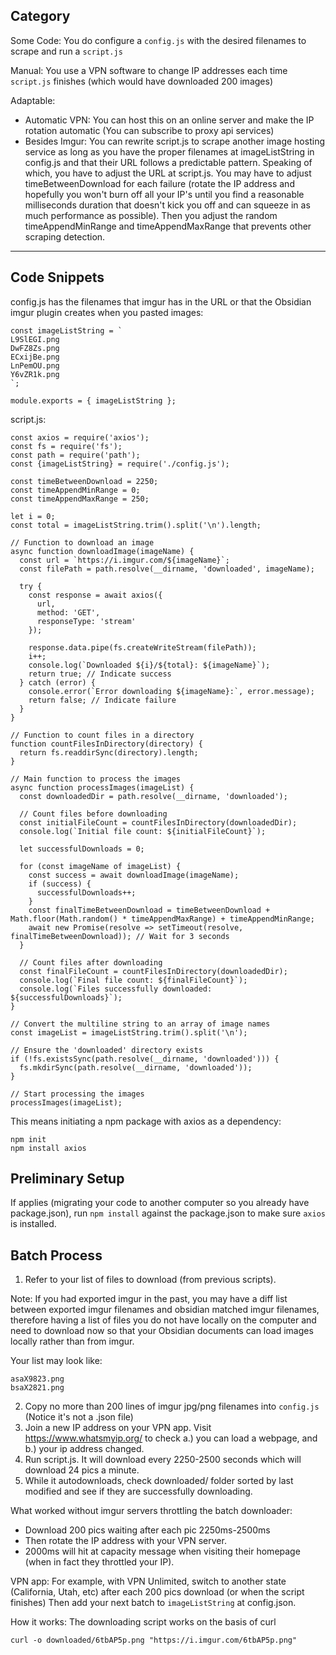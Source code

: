 
## Category

Some Code: You do configure a `config.js` with the desired filenames to scrape and run a `script.js`

Manual: You use a VPN software to change IP addresses each time `script.js` finishes (which would have downloaded 200 images)

Adaptable: 
- Automatic VPN: You can host this on an online server and make the IP rotation automatic (You can subscribe to proxy api services)
- Besides Imgur: You can rewrite script.js to scrape another image hosting service as long as you have the proper filenames at imageListString in config.js and that their URL follows a predictable pattern. Speaking of which, you have to adjust the URL at script.js. You may have to adjust timeBetweenDownload for each failure (rotate the IP address and hopefully you won't burn off all your IP's until you find a reasonable milliseconds duration that doesn't kick you off and can squeeze in as much performance as possible). Then you adjust the random timeAppendMinRange and timeAppendMaxRange that prevents other scraping detection.

---

## Code Snippets

config.js has the filenames that imgur has in the URL or that the Obsidian imgur plugin creates when you pasted images:
```
const imageListString = `
L9SlEGI.png
DwFZ8Zs.png
ECxijBe.png
LnPemOU.png
Y6vZR1k.png
`;

module.exports = { imageListString };
```

script.js:
```
const axios = require('axios');
const fs = require('fs');
const path = require('path');
const {imageListString} = require('./config.js');

const timeBetweenDownload = 2250;
const timeAppendMinRange = 0;
const timeAppendMaxRange = 250;

let i = 0;
const total = imageListString.trim().split('\n').length;

// Function to download an image
async function downloadImage(imageName) {
  const url = `https://i.imgur.com/${imageName}`;
  const filePath = path.resolve(__dirname, 'downloaded', imageName);

  try {
    const response = await axios({
      url,
      method: 'GET',
      responseType: 'stream'
    });

    response.data.pipe(fs.createWriteStream(filePath));
    i++;
    console.log(`Downloaded ${i}/${total}: ${imageName}`);
    return true; // Indicate success
  } catch (error) {
    console.error(`Error downloading ${imageName}:`, error.message);
    return false; // Indicate failure
  }
}

// Function to count files in a directory
function countFilesInDirectory(directory) {
  return fs.readdirSync(directory).length;
}

// Main function to process the images
async function processImages(imageList) {
  const downloadedDir = path.resolve(__dirname, 'downloaded');
  
  // Count files before downloading
  const initialFileCount = countFilesInDirectory(downloadedDir);
  console.log(`Initial file count: ${initialFileCount}`);

  let successfulDownloads = 0;

  for (const imageName of imageList) {
    const success = await downloadImage(imageName);
    if (success) {
      successfulDownloads++;
    }
    const finalTimeBetweenDownload = timeBetweenDownload + Math.floor(Math.random() * timeAppendMaxRange) + timeAppendMinRange;
    await new Promise(resolve => setTimeout(resolve, finalTimeBetweenDownload)); // Wait for 3 seconds
  }

  // Count files after downloading
  const finalFileCount = countFilesInDirectory(downloadedDir);
  console.log(`Final file count: ${finalFileCount}`);
  console.log(`Files successfully downloaded: ${successfulDownloads}`);
}

// Convert the multiline string to an array of image names
const imageList = imageListString.trim().split('\n');

// Ensure the 'downloaded' directory exists
if (!fs.existsSync(path.resolve(__dirname, 'downloaded'))) {
  fs.mkdirSync(path.resolve(__dirname, 'downloaded'));
}

// Start processing the images
processImages(imageList);
```

This means initiating a npm package with axios as a dependency:
```
npm init
npm install axios
```

## Preliminary Setup
If applies (migrating your code to another computer so you already have package.json), run `npm install` against the package.json to make sure `axios` is installed.

## Batch Process

1. Refer to your list of files to download (from previous scripts).

Note: If you had exported imgur in the past, you may have a diff list between exported imgur filenames and obsidian matched imgur filenames, therefore having a list of files you do not have locally on the computer and need to download now so that your Obsidian documents can load images locally rather than from imgur. 

Your list may look like:
```
asaX9823.png
bsaX2821.png
```

2. Copy no more than 200 lines of imgur jpg/png filenames into `config.js` (Notice it's not a .json file)
3. Join a new IP address on your VPN app. Visit https://www.whatsmyip.org/ to check a.) you can load a webpage, and b.) your ip address changed.
4. Run script.js. It will download every 2250-2500 seconds which will download 24 pics a minute.
5. While it autodownloads, check downloaded/ folder sorted by last modified and see if they are successfully downloading.

What worked without imgur servers throttling the batch downloader:
- Download 200 pics waiting after each pic 2250ms-2500ms
- Then rotate the IP address with your VPN server.
- 2000ms will hit at capacity message when visiting their homepage (when in fact they throttled your IP).

VPN app:
For example, with VPN Unlimited, switch to another state (California, Utah, etc) after each 200 pics download (or when the script finishes)
Then add your next batch to `imageListString` at config.json.

How it works: The downloading script works on the basis of curl
```
curl -o downloaded/6tbAP5p.png "https://i.imgur.com/6tbAP5p.png"
```